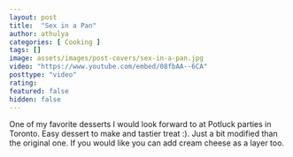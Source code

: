 ```yaml
---
layout: post
title:  "Sex in a Pan"
author: athulya
categories: [ Cooking ]
tags: []
image: assets/images/post-covers/sex-in-a-pan.jpg
video: "https://www.youtube.com/embed/08fbAA--6CA"
posttype: "video"
rating:
featured: false
hidden: false
---
```

One of my favorite desserts I would look forward to at Potluck parties in Toronto. Easy dessert to make and tastier treat :). Just a bit modified than the original one. If you would like you can add cream cheese as a layer too.

